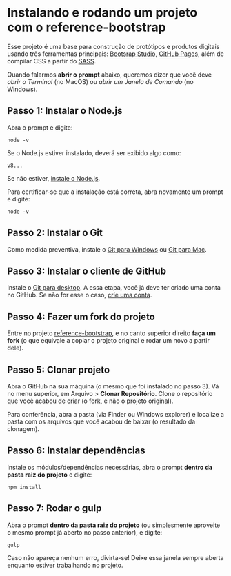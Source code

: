# Instalando e rodando um projeto com o reference-bootstrap

Esse projeto é uma base para construção de protótipos e produtos digitais usando três ferramentas principais: [Bootsrap Studio](https://bootstrapstudio.io/), [GitHub Pages](https://pages.github.com/), além de compilar CSS a partir do [SASS](https://sass-lang.com). 

Quando falarmos **abrir  o prompt** abaixo, queremos dizer que você deve *abrir o Terminal* (no MacOS) ou *abrir um Janela de Comando* (no Windows). 

## Passo 1: Instalar o Node.js

Abra o prompt e digite:

```
node -v
```

Se o Node.js estiver instalado, deverá ser exibido algo como: 

```
v8...
```

Se não estiver, [instale o Node.js](https://nodejs.org/en/download/).

Para certificar-se que a instalação está correta, abra novamente um prompt e digite:

```
node -v
```

## Passo 2: Instalar o Git

Como medida preventiva, instale o [Git para Windows](https://git-for-windows.github.io/) ou [Git para Mac](https://git-scm.com/download/mac).

## Passo 3: Instalar o cliente de GitHub 

Instale o [Git para desktop](https://desktop.github.com). A essa etapa, você já deve ter criado uma conta no GitHub. Se não for esse o caso, [crie uma conta](https://github.com/join).


## Passo 4: Fazer um fork do projeto

Entre no projeto [reference-bootstrap](https://github.com/dcgteam/reference-bootstrap), e no canto superior direito **faça um fork** (o que equivale a copiar o projeto original e rodar um novo a partir dele).

## Passo 5: Clonar projeto 

Abra o GitHub na sua máquina (o mesmo que foi instalado no passo 3). Vá no menu superior, em Arquivo > **Clonar Repositório**.  Clone o repositório que você acabou de criar (o fork, e não o projeto original).

Para conferência, abra a pasta (via Finder ou Windows explorer) e localize a pasta com os arquivos que você acabou de baixar (o resultado da clonagem).

## Passo 6: Instalar dependências

Instale os módulos/dependências necessárias, abra o prompt **dentro da pasta raiz do projeto** e digite:

```
npm install
```

## Passo 7: Rodar o gulp

Abra o prompt **dentro da pasta raiz do projeto** (ou simplesmente aproveite o mesmo prompt já aberto no passo anterior), e digite:

```
gulp
```

Caso não apareça nenhum erro, divirta-se! Deixe essa janela sempre aberta enquanto estiver trabalhando no projeto.
